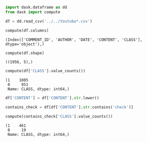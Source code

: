 

```python
import dask.dataframe as dd
from dask import compute
```


```python
df = dd.read_csv('../../Youtube*.csv')
```


```python
compute(df.columns)
```




    (Index(['COMMENT_ID', 'AUTHOR', 'DATE', 'CONTENT', 'CLASS'], dtype='object'),)




```python
compute(df.shape)
```




    ((1956, 5),)




```python
compute(df['CLASS'].value_counts())
```




    (1    1005
     0     951
     Name: CLASS, dtype: int64,)




```python
df['CONTENT'] = df['CONTENT'].str.lower()
```


```python
contains_check = df[df['CONTENT'].str.contains('check')]
```


```python
compute(contains_check['CLASS'].value_counts())
```




    (1    461
     0     19
     Name: CLASS, dtype: int64,)


